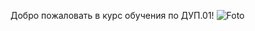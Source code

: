 Добро пожаловать в курс обучения по ДУП.01!
![Foto](https://raw.githubusercontent.com/kvinokain/-.01/main/photo_5274216013128392659_y.jpg)
